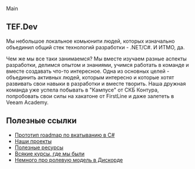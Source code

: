 Main
## TEF.Dev

Мы небольшое локальное комьюнити людей, которых изначально объединил общий стек технологий разработки - .NET/C#. И ИТМО, да.

Чем же мы все таки занимаемся? Мы вместе изучаем разные аспекты разработки, делимся опытом и знаниями, учимся работать в команде и вместе создавать что-то интересное.
Одна из основных целей - объединить активных людей, которым интересно и которые хотят развивать свои навыки в разработки и вместе творить. Наша дружная команда уже успела побывать в "Кампусе" от СКБ Контура, попробовать свои силы на хакатоне от FirstLine и даже залететь в Veeam Academy.

## Полезные ссылки

- [Прототип roadmap по вкатыванию в C#](/graph/Main.md)
- [Наши проекты](/projects.md)
- [Полезные ресурсы](/resources.md)
- [Всякие курсы, где мы были](/irl-courses.md)
- [Немного про ролевую модель в Дискорде](/discord-roles.md)